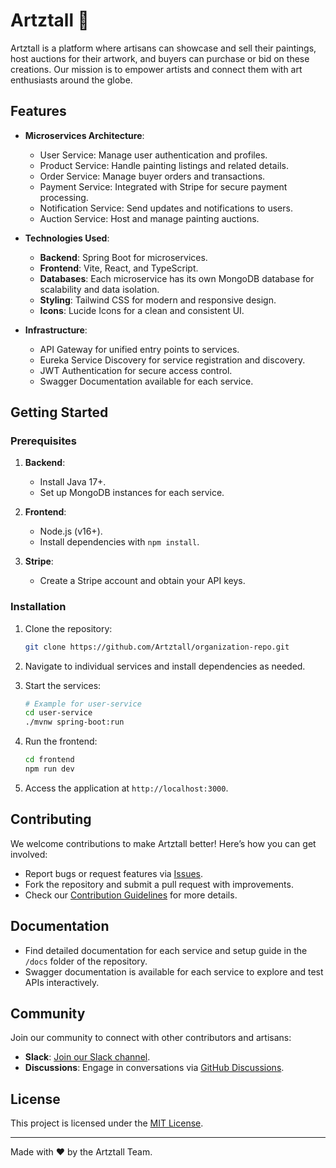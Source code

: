 # Artztall 🎨

Artztall is a platform where artisans can showcase and sell their paintings, host auctions for their artwork, and buyers can purchase or bid on these creations. Our mission is to empower artists and connect them with art enthusiasts around the globe.

## Features

- **Microservices Architecture**:

  - User Service: Manage user authentication and profiles.
  - Product Service: Handle painting listings and related details.
  - Order Service: Manage buyer orders and transactions.
  - Payment Service: Integrated with Stripe for secure payment processing.
  - Notification Service: Send updates and notifications to users.
  - Auction Service: Host and manage painting auctions.

- **Technologies Used**:

  - **Backend**: Spring Boot for microservices.
  - **Frontend**: Vite, React, and TypeScript.
  - **Databases**: Each microservice has its own MongoDB database for scalability and data isolation.
  - **Styling**: Tailwind CSS for modern and responsive design.
  - **Icons**: Lucide Icons for a clean and consistent UI.

- **Infrastructure**:

  - API Gateway for unified entry points to services.
  - Eureka Service Discovery for service registration and discovery.
  - JWT Authentication for secure access control.
  - Swagger Documentation available for each service.

## Getting Started

### Prerequisites

1. **Backend**:

   - Install Java 17+.
   - Set up MongoDB instances for each service.

2. **Frontend**:

   - Node.js (v16+).
   - Install dependencies with `npm install`.

3. **Stripe**:

   - Create a Stripe account and obtain your API keys.

### Installation

1. Clone the repository:

   ```bash
   git clone https://github.com/Artztall/organization-repo.git
   ```

2. Navigate to individual services and install dependencies as needed.

3. Start the services:

   ```bash
   # Example for user-service
   cd user-service
   ./mvnw spring-boot:run
   ```

4. Run the frontend:

   ```bash
   cd frontend
   npm run dev
   ```

5. Access the application at `http://localhost:3000`.

## Contributing

We welcome contributions to make Artztall better! Here’s how you can get involved:

- Report bugs or request features via [Issues](https://github.com/Artztall/organization-repo/issues).
- Fork the repository and submit a pull request with improvements.
- Check our [Contribution Guidelines](CONTRIBUTING.md) for more details.

## Documentation

- Find detailed documentation for each service and setup guide in the `/docs` folder of the repository.
- Swagger documentation is available for each service to explore and test APIs interactively.

## Community

Join our community to connect with other contributors and artisans:

- **Slack**: [Join our Slack channel](https://join.slack.com/Artztall).
- **Discussions**: Engage in conversations via [GitHub Discussions](https://github.com/Artztall/organization-repo/discussions).

## License

This project is licensed under the [MIT License](LICENSE).

---

Made with ❤️ by the Artztall Team.

